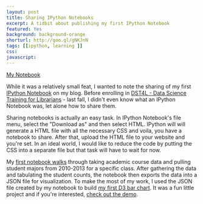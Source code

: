 ```yaml
---
layout: post
title: Sharing IPython Notebooks
excerpt: A tidbit about publishing my first IPython Notebook
featured: Yes
background: background-orange 
shorturl: http://goo.gl/gNKJnN
tags: [[ipython, learning ]]
css:
javascript: 
---
```

<div class="demo">
	<a class="btn btn-success btn-lg" href="/projects/notebooks/gps-majors-2010-2013/" role="button">My Notebook</a>
</div>	

While it was a relatively small feat, I wanted to note the sharing of my first [IPython Notebook](http://ipython.org/notebook.html) on my blog. Before enrolling in [DST4L - Data Science Training for Librarians](http://altbibl.io/dst4l/) - last fall, I didn't even know what an IPython Notebook was, let alone how to share them. 

Sharing notebooks is actually an easy task. In IPython Notebook's file menu, select the "Download as" and then select HTML. IPython will will generate a HTML file with all the necessary CSS and voila, you have a notebook to share. After that, upload the HTML file to your website and you're set. In an ideal world, I would like to reduce the code by putting the CSS into a separate file but that task will have to wait for now. 

My [first notebook walks](/projects/notebooks/gps-majors-2010-2013/) through taking academic course data and pulling student majors from 2010-2013 for a specific class. After gathering the data and tabulating the student counts, the notebook then exports the data into a JSON file for visualization. To make the most of my work, I used the JSON file created by my notebook to build [my first D3 bar chart](/My-First-D3-Bar-Chart/). It was a fun little project and if you're interested, [check out the demo](/projects/barchart/).   